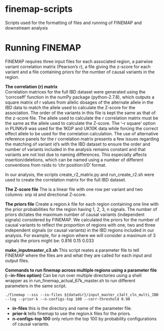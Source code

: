 # finemap-scripts
Scripts used for the formatting of files and running of FINEMAP and downstream analysis

# Running FINEMAP
FINEMAP requires three input files for each associated region, a pairwise variant correlation matrix (Pearson’s r), a file giving the z-score for each variant and a file containing priors for the number of causal variants in the region.

**The correlation (r) matrix**  
Correlation matrices for the full IBD dataset were generated using the ‘corrcoeff’ function in the numPy package (python-2.7.8), which outputs a square matrix of r values from allelic dosages of the alternate allele in the IBD data to match the allele used to calculate the Z-score for the association. The order of the variants in this file is kept the same as that of the z-score file. The allele used to calculate the r correlation matrix must be the same as the allele used to calculate the Z-score. 
The ‘–r square’ option in PLINKv9 was used for the 1KGP and UK10K data while forcing the correct effect allele to be used for the correlation calculation.
The use of alternative reference panels for the r correlation matrix presents a few issues regarding the matching of variant id’s with the IBD dataset to ensure the order and number of variants included in the analysis remains constant and that variants are not lost due to naming differences. This especially affects insertion/deletions, which can be named using a number of different conventions from rsids to ‘chr:position:I/D’ format. 

In our analysis, the scripts create_r2_matrix.py and run_create_r2.sh were used to create the correlation matrix for the full IBD dataset.
 
**The Z-score file**
The is a linear file with one row per variant and two columns: snp id and directional Z-score. 

**The priors file** 
Create a region.k file for each region containing one line with the prior probabilities for the region having 1, 2, 3, n signals. The number of priors dictates the maximum number of causal variants (independent signals) considered by FINEMAP.
We calculated the priors for the number of causal variants to reflect the proportion of regions with one, two and three independent signals (or causal variants) in the IBD regions included in our analysis. For example, for a region where we will consider a maximum of 3 signals the priors might be:
0.816 0.15 0.033

**make_inputmaster_c3.sh**
This script reates a parameter file to tell FINEMAP where the files are and what they are called for each input and output files. 
 
**Commands to run finemap across multiple regions using a parameter file (--in-files option)**
Can be run over multiple directories using a shell wrapper as in run_finemap_actual_67k_master.sh to run different parameters in the same script. 

```
./finemap --sss --in-files ${datadir}/input_master_c3alt_cln_multi_IBD --log --prior-k --n-configs-top 100 --corr-threshold 0.98
```
* **in-files** this is the directory and name of the parameter file.
* **prior-k** tells finemap to use the region.k files for the priors.
* **n-configs-top 100** only return the top 100 by probability configurations of causal variants.

